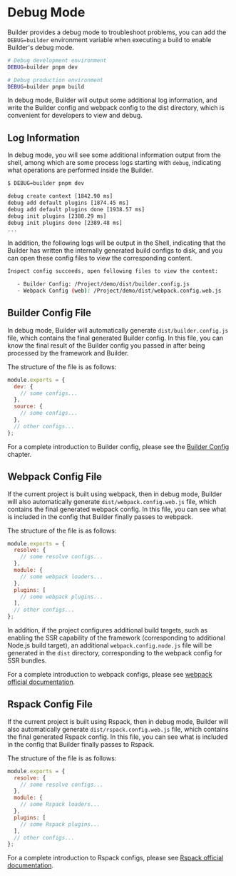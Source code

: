 # Debug Mode

Builder provides a debug mode to troubleshoot problems, you can add the `DEBUG=builder` environment variable when executing a build to enable Builder's debug mode.

```bash
# Debug development environment
DEBUG=builder pnpm dev

# Debug production environment
DEBUG=builder pnpm build
```

In debug mode, Builder will output some additional log information, and write the Builder config and webpack config to the dist directory, which is convenient for developers to view and debug.

## Log Information

In debug mode, you will see some additional information output from the shell, among which are some process logs starting with `debug`, indicating what operations are performed inside the Builder.

```bash
$ DEBUG=builder pnpm dev

debug create context [1842.90 ms]
debug add default plugins [1874.45 ms]
debug add default plugins done [1938.57 ms]
debug init plugins [2388.29 ms]
debug init plugins done [2389.48 ms]
...
```

In addition, the following logs will be output in the Shell, indicating that the Builder has written the internally generated build configs to disk, and you can open these config files to view the corresponding content.

```bash
Inspect config succeeds, open following files to view the content:

   - Builder Config: /Project/demo/dist/builder.config.js
   - Webpack Config (web): /Project/demo/dist/webpack.config.web.js
```

## Builder Config File

In debug mode, Builder will automatically generate `dist/builder.config.js` file, which contains the final generated Builder config. In this file, you can know the final result of the Builder config you passed in after being processed by the framework and Builder.

The structure of the file is as follows:

```js
module.exports = {
  dev: {
    // some configs...
  },
  source: {
    // some configs...
  },
  // other configs...
};
```

For a complete introduction to Builder config, please see the [Builder Config](https://modernjs.dev/builder/guide/basic/builder-config.html) chapter.

## Webpack Config File

If the current project is built using webpack, then in debug mode, Builder will also automatically generate `dist/webpack.config.web.js` file, which contains the final generated webpack config. In this file, you can see what is included in the config that Builder finally passes to webpack.

The structure of the file is as follows:

```js
module.exports = {
  resolve: {
    // some resolve configs...
  },
  module: {
    // some webpack loaders...
  },
  plugins: [
    // some webpack plugins...
  ],
  // other configs...
};
```

In addition, if the project configures additional build targets, such as enabling the SSR capability of the framework (corresponding to additional Node.js build target), an additional `webpack.config.node.js` file will be generated in the `dist` directory, corresponding to the webpack config for SSR bundles.

For a complete introduction to webpack configs, please see [webpack official documentation](https://webpack.js.org/concepts/config/).

## Rspack Config File

If the current project is built using Rspack, then in debug mode, Builder will also automatically generate `dist/rspack.config.web.js` file, which contains the final generated Rspack config. In this file, you can see what is included in the config that Builder finally passes to Rspack.

The structure of the file is as follows:

```js
module.exports = {
  resolve: {
    // some resolve configs...
  },
  module: {
    // some Rspack loaders...
  },
  plugins: [
    // some Rspack plugins...
  ],
  // other configs...
};
```

For a complete introduction to Rspack configs, please see [Rspack official documentation](https://rspack.dev/config/).

